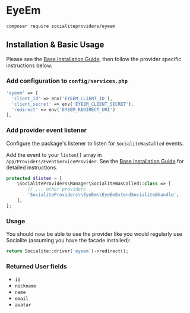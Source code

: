 # EyeEm

```bash
composer require socialiteproviders/eyeem
```

## Installation & Basic Usage

Please see the [Base Installation Guide](https://socialiteproviders.com/usage/), then follow the provider specific instructions below.

### Add configuration to `config/services.php`

```php
'eyeem' => [    
  'client_id' => env('EYEEM_CLIENT_ID'),  
  'client_secret' => env('EYEEM_CLIENT_SECRET'),  
  'redirect' => env('EYEEM_REDIRECT_URI') 
],
```

### Add provider event listener

Configure the package's listener to listen for `SocialiteWasCalled` events.

Add the event to your `listen[]` array in `app/Providers/EventServiceProvider`. See the [Base Installation Guide](https://socialiteproviders.com/usage/) for detailed instructions.

```php
protected $listen = [
    \SocialiteProviders\Manager\SocialiteWasCalled::class => [
        // ... other providers
        'SocialiteProviders\\EyeEm\\EyeEmExtendSocialite@handle',
    ],
];
```

### Usage

You should now be able to use the provider like you would regularly use Socialite (assuming you have the facade installed):

```php
return Socialite::driver('eyeem')->redirect();
```

### Returned User fields

- ``id``
- ``nickname``
- ``name``
- ``email``
- ``avatar``
